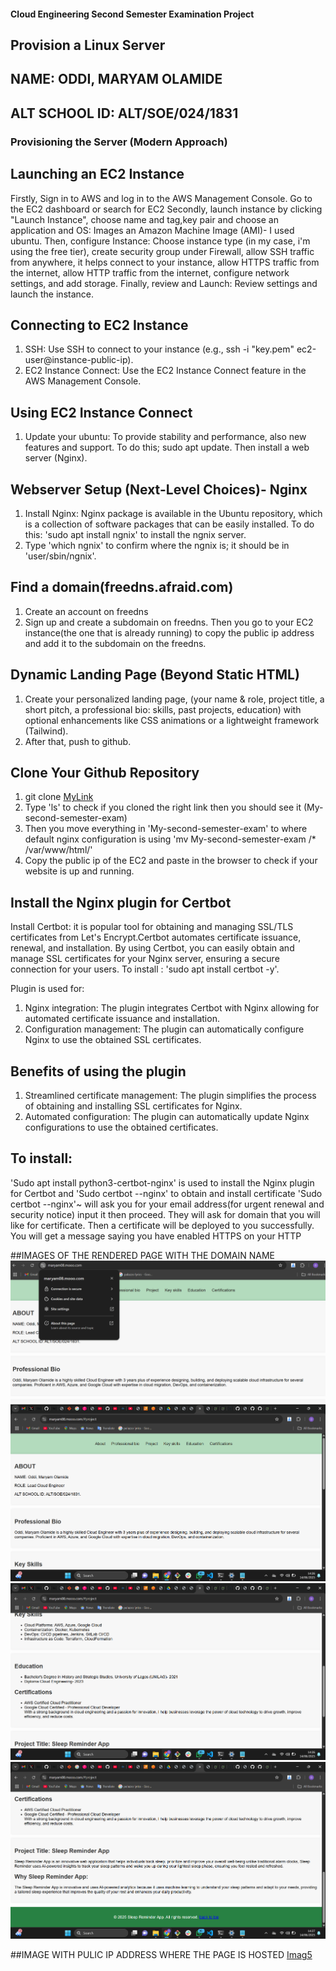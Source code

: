 #### Cloud Engineering Second Semester Examination Project
## Provision a Linux Server
## NAME: ODDI, MARYAM OLAMIDE
## ALT SCHOOL ID: ALT/SOE/024/1831
### Provisioning the Server (Modern Approach)

## Launching an EC2 Instance
Firstly, Sign in to AWS and log in to the AWS Management Console.
Go to the EC2 dashboard or search for EC2
Secondly, launch instance by clicking "Launch Instance", choose name and tag,key pair and choose an application and OS: Images an Amazon Machine Image (AMI)- I used ubuntu.
Then, configure Instance: Choose instance type (in my case, i'm using the free tier), create security group under Firewall, allow SSH traffic from anywhere, it helps connect to your instance, allow HTTPS traffic from the internet, allow HTTP traffic from the internet, configure network settings, and add storage.
Finally, review and Launch: Review settings and launch the instance.

## Connecting to EC2 Instance
1. SSH: Use SSH to connect to your instance (e.g., ssh -i "key.pem" ec2-user@instance-public-ip).
2. EC2 Instance Connect: Use the EC2 Instance Connect feature in the AWS Management Console.

## Using EC2 Instance Connect
1. Update your ubuntu: To provide stability and performance, also new features and support. To do this; sudo apt update. Then install a web server (Nginx).

##  Webserver Setup (Next-Level Choices)- Nginx
1. Install Nginx: Nginx package is available in the Ubuntu repository, which is a collection of software packages that can be easily installed. To do this: 'sudo apt install ngnix' to install the ngnix server.
2. Type 'which ngnix' to confirm where the ngnix is; it should be in 'user/sbin/ngnix'.

## Find a domain(freedns.afraid.com)
1. Create an account on freedns
2. Sign up and create a subdomain on freedns. Then you go to your EC2 instance(the one that is already running) to copy the public ip address and add it to the subdomain on the freedns.

## Dynamic Landing Page (Beyond Static HTML)
1. Create your personalized landing page, (your name & role, project title, a short pitch, a professional bio: skills, past projects, education) with optional enhancements like CSS animations or a lightweight framework (Tailwind). 
2. After that, push to github.

## Clone Your Github Repository
1. git clone [MyLink](https://github.com/Mideeeecodes/My-second-semester-exam.git)
2. Type 'ls' to check if you cloned the right link then you should see it (My-second-semester-exam)
3. Then you move everything in 'My-second-semester-exam' to where default nginx configuration is using 'mv My-second-semester-exam /* /var/www/html/'
4. Copy the public ip of the EC2 and paste in the browser to check if your website is up and running.

  ## Install the Nginx plugin for Certbot
 Install Certbot: it is popular tool for obtaining and managing SSL/TLS certificates from Let's Encrypt.Certbot automates certificate issuance, renewal, and installation. By using Certbot, you can easily obtain and manage SSL certificates for your Nginx server, ensuring a secure connection for your users.
  To install : 'sudo apt install certbot -y'.

Plugin is used for:
1. Nginx integration: The plugin integrates Certbot with Nginx allowing for automated certificate issuance and installation.
2. Configuration management: The plugin can automatically configure Nginx to use the obtained SSL certificates.

## Benefits of using the plugin
1. Streamlined certificate management: The plugin simplifies the process of obtaining and installing SSL certificates for Nginx.
2. Automated configuration: The plugin can automatically update Nginx configurations to use the obtained certificates.
## To install:
'Sudo apt install python3-certbot-nginx' is used to install the Nginx plugin for Certbot and 
'Sudo certbot --nginx' to obtain and install certificate
'Sudo certbot --nginx'~ will ask you for your email address(for urgent renewal and security notice) input it then proceed. They will ask for domain that you will like for certificate.
Then a certificate will be deployed to you successfully.
You will get a message saying you have enabled HTTPS on your HTTP 

##IMAGES OF THE RENDERED PAGE WITH THE DOMAIN NAME
![image1](/images/image1.png)
![Image2](/images/image2.png)
![Image3](/images/image3.png)
![Image4](/images/image4.png)


##IMAGE WITH PULIC IP ADDRESS WHERE THE PAGE IS HOSTED
[Imag5](/images/Screenshot%202025-06-14%20142549.png)









